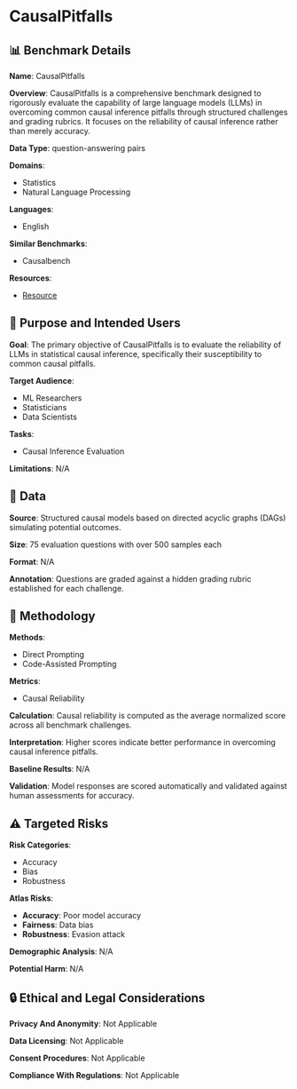 # CausalPitfalls

## 📊 Benchmark Details

**Name**: CausalPitfalls

**Overview**: CausalPitfalls is a comprehensive benchmark designed to rigorously evaluate the capability of large language models (LLMs) in overcoming common causal inference pitfalls through structured challenges and grading rubrics. It focuses on the reliability of causal inference rather than merely accuracy.

**Data Type**: question-answering pairs

**Domains**:
- Statistics
- Natural Language Processing

**Languages**:
- English

**Similar Benchmarks**:
- Causalbench

**Resources**:
- [Resource](N/A)

## 🎯 Purpose and Intended Users

**Goal**: The primary objective of CausalPitfalls is to evaluate the reliability of LLMs in statistical causal inference, specifically their susceptibility to common causal pitfalls.

**Target Audience**:
- ML Researchers
- Statisticians
- Data Scientists

**Tasks**:
- Causal Inference Evaluation

**Limitations**: N/A

## 💾 Data

**Source**: Structured causal models based on directed acyclic graphs (DAGs) simulating potential outcomes.

**Size**: 75 evaluation questions with over 500 samples each

**Format**: N/A

**Annotation**: Questions are graded against a hidden grading rubric established for each challenge.

## 🔬 Methodology

**Methods**:
- Direct Prompting
- Code-Assisted Prompting

**Metrics**:
- Causal Reliability

**Calculation**: Causal reliability is computed as the average normalized score across all benchmark challenges.

**Interpretation**: Higher scores indicate better performance in overcoming causal inference pitfalls.

**Baseline Results**: N/A

**Validation**: Model responses are scored automatically and validated against human assessments for accuracy.

## ⚠️ Targeted Risks

**Risk Categories**:
- Accuracy
- Bias
- Robustness

**Atlas Risks**:
- **Accuracy**: Poor model accuracy
- **Fairness**: Data bias
- **Robustness**: Evasion attack

**Demographic Analysis**: N/A

**Potential Harm**: N/A

## 🔒 Ethical and Legal Considerations

**Privacy And Anonymity**: Not Applicable

**Data Licensing**: Not Applicable

**Consent Procedures**: Not Applicable

**Compliance With Regulations**: Not Applicable
